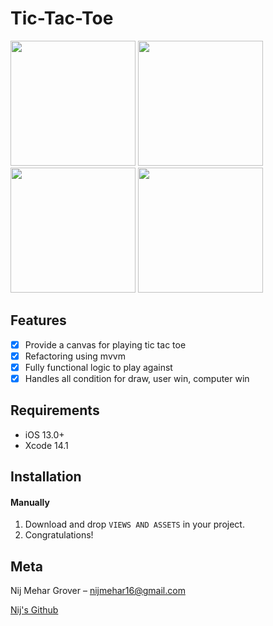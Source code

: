 # Tic-Tac-Toe


<!-- <br />
<p align="center">
  <a href="https://github.com/alexanderritik/Best-README-Template">
    <img src="logo.jpeg" alt="Logo" width="80" height="80">
  </a>
  <p align="center">
    One to two paragraph statement about your product and what it does.
  </p>
</p>
 -->
<p align="row">
<img src= "https://user-images.githubusercontent.com/62954414/204596438-06d60c36-9ab2-4290-b390-d032a9219a63.png" width="200" >
<img src= "https://user-images.githubusercontent.com/62954414/204596436-28bdb5b0-e341-4833-b0c1-330868b2e113.png" width="200" >
<img src= "https://user-images.githubusercontent.com/62954414/204596429-886402c2-7a43-4d5c-8165-e3b35e7bec1f.png" width="200" >
<img src= "https://user-images.githubusercontent.com/62954414/204596408-4925ee29-4ab0-448e-855f-17440706f2df.png" width="200" >
</p>

## Features

- [x] Provide a canvas for playing tic tac toe
- [x] Refactoring using mvvm
- [x] Fully functional logic to play against
- [x] Handles all condition for draw, user win, computer win

## Requirements

- iOS 13.0+
- Xcode 14.1

## Installation

#### Manually
1. Download and drop ```VIEWS AND ASSETS``` in your project.  
2. Congratulations!  


## Meta

Nij Mehar Grover – nijmehar16@gmail.com

[Nij's Github](https://github.com/K1RA-16)

[swift-image]:https://img.shields.io/badge/swift-5.7-orange.svg
[swift-url]: https://swift.org/
